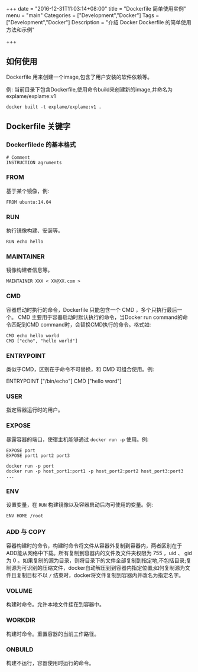 +++
date = "2016-12-31T11:03:14+08:00"
title = "Dockerfile 简单使用实例"
menu = "main"
Categories = ["Development","Docker"]
Tags = ["Development","Docker"]
Description = "介绍 Docker Dockerfile 的简单使用方法和示例"

+++

## 如何使用

Dockerfile 用来创建一个image,包含了用户安装的软件依赖等。

例: 当前目录下包含Dockerfile,使用命令build来创建新的image,并命名为 explame/explame:v1

    docker built -t explame/explame:v1 .

<!--more-->

## Dockerfile 关键字

### Dockerfilede 的基本格式

    # Comment
    INSTRUCTION agruments

### FROM

基于某个镜像，例:

    FROM ubuntu:14.04

### RUN

执行镜像构建、安装等。

    RUN echo hello

### MAINTAINER

镜像构建者信息等。

    MAINTAINER XXX < XX@XX.com >

### CMD

容器启动时执行的命令，Dockerfile 只能包含一个 CMD ，多个只执行最后一个。
CMD 主要用于容器启动时默认执行的命令，当Docker run command的命令匹配到CMD command时，会替换CMD执行的命令。格式如:

    CMD echo hello world
    CMD ["echo", "hello world"]

### ENTRYPOINT

类似于CMD，区别在于命令不可替换，和 CMD 可组合使用。例:

   ENTRYPOINT ["/bin/echo"]
   CMD ["hello word"]

### USER

指定容器运行时的用户。

### EXPOSE

暴露容器的端口，使宿主机能够通过 `docker run -p` 使用。例:

    EXPOSE port
    EXPOSE port1 port2 port3

    docker run -p port
    docker run -p host_port1:port1 -p host_port2:port2 host_port3:port3 ...

### ENV

设置变量，在 `RUN` 构建镜像以及容器启动后均可使用的变量。例:

    ENV HOME /root

### ADD 与 COPY

容器构建时的命令，构建时命令将文件从容器外复制到容器内，两者区别在于ADD能从网络中下载。所有复制到容器内的文件及文件夹权限为 755 ，uid 、 gid 为 0 。如果复制的源为目录，则将目录下的文件全部复制到指定地,不包括目录;复制源为可识别的压缩文件，docker自动解压到到容器内指定位置;如何复制源为文件且复制目标不以 `/` 结束时，docker将文件复制到容器内并改名为指定名字。

### VOLUME

构建时命令。允许本地文件挂在到容器中。

### WORKDIR

构建时命令。重置容器的当前工作路径。

### ONBUILD

构建不运行，容器使用时运行的命令。
